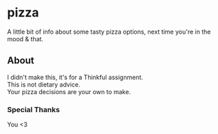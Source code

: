 # pizza

A little bit of info about some tasty pizza options, next time you're in the mood & that.

## About

I didn't make this, it's for a Thinkful assignment.   
This is not dietary advice.   
Your pizza decisions are your own to make.

### Special Thanks

You <3
